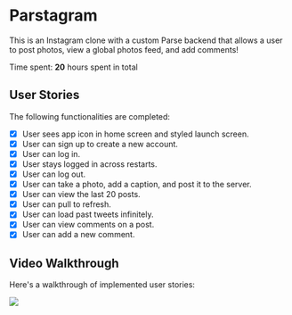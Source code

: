 # Parstagram 

This is an Instagram clone with a custom Parse backend that allows a user to post photos, view a global photos feed, and add comments!

Time spent: **20** hours spent in total

## User Stories

The following functionalities are completed:

- [x] User sees app icon in home screen and styled launch screen.
- [x] User can sign up to create a new account. 
- [x] User can log in.
- [x] User stays logged in across restarts. 
- [x] User can log out. 
- [x] User can take a photo, add a caption, and post it to the server.
- [x] User can view the last 20 posts. 
- [x] User can pull to refresh. 
- [x] User can load past tweets infinitely. 
- [x] User can view comments on a post. 
- [x] User can add a new comment.

## Video Walkthrough

Here's a walkthrough of implemented user stories:

<img src='http://g.recordit.co/nWnmtAltic.gif' />
